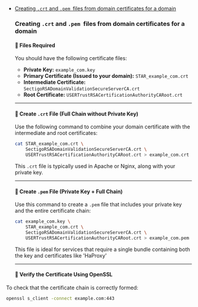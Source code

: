 
- [Creating `.crt` and `.pem `files from domain certificates for a domain](#)


    ### Creating `.crt` and `.pem `files from domain certificates for a domain
    
    #### 🔐 Files Required
    
    You should have the following certificate files:
    
    - **Private Key:** `example_com.key`
    - **Primary Certificate (Issued to your domain):** `STAR_example_com.crt`
    - **Intermediate Certificate:** `SectigoRSADomainValidationSecureServerCA.crt`
    - **Root Certificate:** `USERTrustRSACertificationAuthorityCARoot.crt`
    
    ---
    
    #### 📌 Create `.crt` File (Full Chain without Private Key)
    
    Use the following command to combine your domain certificate with the intermediate and root certificates:
    
    ```bash
    cat STAR_example_com.crt \
        SectigoRSADomainValidationSecureServerCA.crt \
        USERTrustRSACertificationAuthorityCARoot.crt > example_com.crt
    ```
    
    This `.crt` file is typically used in Apache or Nginx, along with your private key.
    
    ---
    
    #### 📌 Create `.pem` File (Private Key + Full Chain)
    
    Use this command to create a `.pem` file that includes your private key and the entire certificate chain:
    
    ```bash
    cat example_com.key \
        STAR_example_com.crt \
        SectigoRSADomainValidationSecureServerCA.crt \
        USERTrustRSACertificationAuthorityCARoot.crt > example_com.pem
    ```
    
    This file is ideal for services that require a single bundle containing both the key and certificates like 'HaProxy'
    
    ---
    
    #### 🧪 Verify the Certificate Using OpenSSL

To check that the certificate chain is correctly formed:

```bash
openssl s_client -connect example.com:443
```
